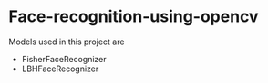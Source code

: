 # Face-recognition-using-opencv


Models used in this project are
  - FisherFaceRecognizer
  - LBHFaceRecognizer
  
